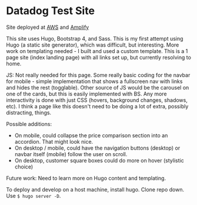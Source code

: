 # Datadog Test Site

Site deployed at [AWS](http://datadog-test-site.s3-website-us-east-1.amazonaws.com/) and [Amplify](https://main.dsil1b5ijwqvu.amplifyapp.com/)

This site uses Hugo, Bootstrap 4, and Sass. This is my first attempt using Hugo (a static site generator), which was difficult, but interesting. More work on templating needed - I built and used a custom template. This is a 1 page site (index landing page) with all links set up, but currently resolving to home.

JS: Not really needed for this page. Some really basic coding for the navbar for mobile - simple implementation that shows a fullscreen nav with links and hides the rest (togglable). Other source of JS would be the carousel on one of the cards, but this is easily implemented with BS. Any more interactivity is done with just CSS (hovers, background changes, shadows, etc). I think a page like this doesn't need to be doing a lot of extra, possibly distracting, things.

Possible additions:

  - On mobile, could collapse the price comparison section into an accordion. That might look nice.
  - On desktop / mobile, could have the navigation buttons (desktop) or navbar itself (mobile) follow the user on scroll.
  - On desktop, customer square boxes could do more on hover (stylistic choice)
  
Future work: Need to learn more on Hugo content and templating.

To deploy and develop on a host machine, install hugo. Clone repo down. Use `$ hugo server -D`.
